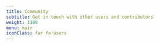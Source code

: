 ```yaml
---
title: Community
subtitle: Get in touch with other users and contributors
weight: 1180
menu: main
iconClass: far fa-users
---
```

